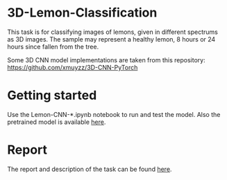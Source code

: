 # 3D-Lemon-Classification
This task is for classifying images of lemons, given in different spectrums as 3D images. The sample may represent a healthy lemon, 8 hours or 24 hours since fallen from the tree.

Some 3D CNN model implementations are taken from this repository: https://github.com/xmuyzz/3D-CNN-PyTorch

# Getting started
Use the Lemon-CNN-*.ipynb notebook to run and test the model. Also the pretrained model is available [here](https://drive.google.com/file/d/1M_8dYTnM2hnpZmkrHDqqyr8iSdobG6bM/view?usp=sharing).

# Report
The report and description of the task can be found [here](https://drive.google.com/file/d/1M_8dYTnM2hnpZmkrHDqqyr8iSdobG6bM/view?usp=sharing).
